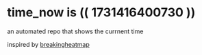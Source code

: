 # time_now is (( 1731416400730 ))

an automated repo that shows the currnent time

inspired by [breakingheatmap](https://github.com/breakingheatmap/breakingheatmap)